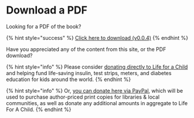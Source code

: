 # Download a PDF

Looking for a PDF of the book?

{% hint style="success" %}
[Click here to download \(v0.0.4\)](http://bit.ly/2Xjoc2G)
{% endhint %}

Have you appreciated any of the content from this site, or the PDF download?

{% hint style="info" %}
Please consider [donating directly to Life for a Child](https://lfacinternational.org/donate/) and helping fund life-saving insulin, test strips, meters, and diabetes education for kids around the world. 
{% endhint %}

{% hint style="info" %}
Or, [you can donate here via PayPal](https://paypal.me/danamichellelewis), which will be used to purchase author-priced print copies for libraries & local communities, as well as donate any additional amounts in aggregate to Life For A Child. 
{% endhint %}

